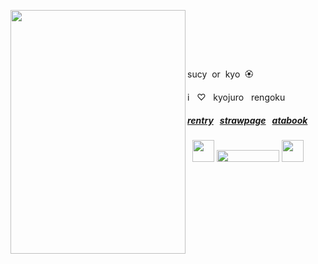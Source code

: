 <p align="right">
‎ 
 ‎ 
 ‎ 
<img align="left" width="280" height="390"  src="https://i.imgur.com/M2FaFd4.png">

 ‎‎ ‎‎ 
<p>  ‎ ‎ ‎ ‎ ‎ ‎ ‎ ‎ ‎ ‎ ‎ ‎ ‎ ‎ ‎ ‎ ‎ ‎ ‎ ‎ ‎ ‎ ‎ ‎ ‎ ‎  ‎ ‎ ‎ ‎ ‎ ‎ ‎ ‎ ‎ ‎ ‎ ‎ ‎ ‎ ‎ ‎ </p>


</p>sucy ‎‎ or ‎‎ kyo ‎‎ 🏵️</p>
i ‎‎ ‎‎ ♡ ‎‎ ‎‎ kyojuro ‎‎ ‎‎ rengoku

##### [rentry](https://rentry.co/kyojuro-rengoku) ‎‎ ‎‎ [strawpage](https://kyojurodraws.straw.page/) ‎‎ ‎‎ [atabook](https://kyostro.atabook.org/)
<div align="left">
 ‎ ‎ ‎‎<img src="https://64.media.tumblr.com/08f1157e4fb62352185b36afec10b822/67f379b253a55304-79/s75x75_c1/2dd301de7828b4fb0d8607ba40db757cc46bd729.gifv" width="35" height="35" /> <img src="https://komarev.com/ghpvc/?username=kyostro&label=>ᴗ<&color=be2820" width="100" height="19"/> <img src="https://64.media.tumblr.com/581809eba389f8d2ccce2c57b2eb9b8a/67f379b253a55304-15/s75x75_c1/f4206f7a9cad6744daa64d2f7c4a7afb3c4970be.gifv" width="35" height="35" />
